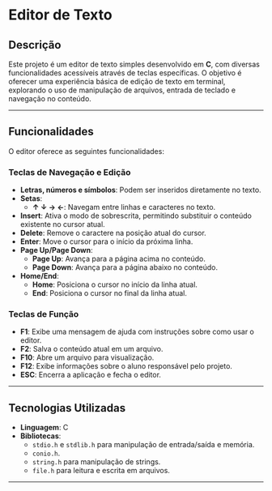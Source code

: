 # Editor de Texto

## Descrição
Este projeto é um editor de texto simples desenvolvido em **C**, com diversas funcionalidades acessíveis através de teclas específicas. O objetivo é oferecer uma experiência básica de edição de texto em terminal, explorando o uso de manipulação de arquivos, entrada de teclado e navegação no conteúdo.

---

## Funcionalidades
O editor oferece as seguintes funcionalidades:

### **Teclas de Navegação e Edição**
- **Letras, números e símbolos**: Podem ser inseridos diretamente no texto.
- **Setas**:
  - **↑ ↓ → ←**: Navegam entre linhas e caracteres no texto.
- **Insert**: Ativa o modo de sobrescrita, permitindo substituir o conteúdo existente no cursor atual.
- **Delete**: Remove o caractere na posição atual do cursor.
- **Enter**: Move o cursor para o início da próxima linha.
- **Page Up/Page Down**:
  - **Page Up**: Avança para a página acima no conteúdo.
  - **Page Down**: Avança para a página abaixo no conteúdo.
- **Home/End**:
  - **Home**: Posiciona o cursor no início da linha atual.
  - **End**: Posiciona o cursor no final da linha atual.

### **Teclas de Função**
- **F1**: Exibe uma mensagem de ajuda com instruções sobre como usar o editor.
- **F2**: Salva o conteúdo atual em um arquivo.
- **F10**: Abre um arquivo para visualização.
- **F12**: Exibe informações sobre o aluno responsável pelo projeto.
- **ESC**: Encerra a aplicação e fecha o editor.

---

## Tecnologias Utilizadas
- **Linguagem**: C
- **Bibliotecas**:
  - `stdio.h` e `stdlib.h` para manipulação de entrada/saída e memória.
  - `conio.h`.
  - `string.h` para manipulação de strings.
  - `file.h` para leitura e escrita em arquivos.

---
